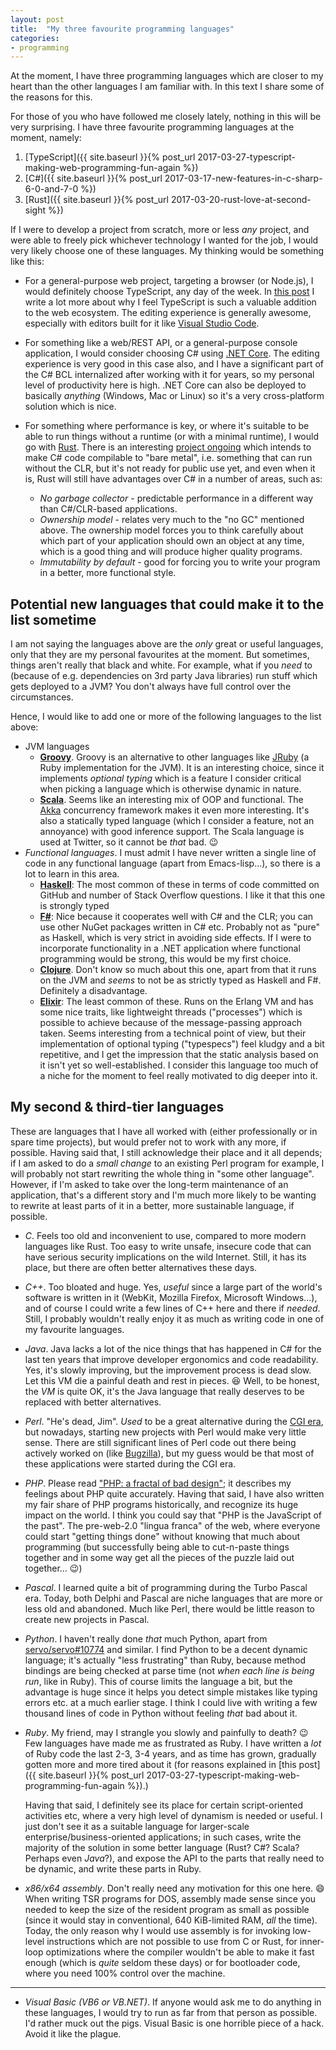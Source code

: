 ```yaml
---
layout: post
title:  "My three favourite programming languages"
categories:
- programming
---
```


At the moment, I have three programming languages which are closer to my heart than the other languages I am familiar with. In this text I share some of the reasons for this.

For those of you who have followed me closely lately, nothing in this will be very surprising. I have three favourite programming languages at the moment, namely:

1. [TypeScript]({{ site.baseurl }}{% post_url 2017-03-27-typescript-making-web-programming-fun-again %})
2. [C#]({{ site.baseurl }}{% post_url 2017-03-17-new-features-in-c-sharp-6-0-and-7-0 %})
2. [Rust]({{ site.baseurl }}{% post_url 2017-03-20-rust-love-at-second-sight %})

If I were to develop a project from scratch, more or less _any_ project, and were able to freely pick whichever technology I wanted for the job, I would very likely choose one of these languages. My thinking would be something like this:

- For a general-purpose web project, targeting a browser (or Node.js), I would definitely choose TypeScript, any day of the week. In [this post](foo) I write a lot more about why I feel TypeScript is such a valuable addition to the web ecosystem. The editing experience is generally awesome, especially with editors built for it like [Visual Studio Code](foo).

- For something like a web/REST API, or a general-purpose console application, I would consider choosing C# using [.NET Core](linkme). The editing experience is very good in this case also, and I have a significant part of the C# BCL internalized after working with it for years, so my personal level of productivity here is high. .NET Core can also be deployed to basically _anything_ (Windows, Mac or Linux) so it's a very cross-platform solution which is nice.

- For something where performance is key, or where it's suitable to be able to run things without a runtime (or with a minimal runtime), I would go with [Rust](http://www.rust-lang.org). There is an interesting [project ongoing](https://github.com/dotnet/corert/tree/master/Documentation) which intends to make C# code compilable to "bare metal", i.e. something that can run without the CLR, but it's not ready for public use yet, and even when it is, Rust will still have advantages over C# in a number of areas, such as:
  - _No garbage collector_ - predictable performance in a different way than C#/CLR-based applications.
  - _Ownership model_ - relates very much to the "no GC" mentioned above. The ownership model forces you to think carefully about which part of your application should own an object at any time, which is a good thing and will produce higher quality programs.
  - _Immutability by default_ - good for forcing you to write your program in a better, more functional style.

## Potential new languages that could make it to the list sometime

I am not saying the languages above are the _only_ great or useful languages, only that they are my personal favourites at the moment. But sometimes, things aren't really that black and white. For example, what if you _need_ to (because of e.g. dependencies on 3rd party Java libraries) run stuff which gets deployed to a JVM? You don't always have full control over the circumstances.

Hence, I would like to add one or more of the following languages to the list above:

- JVM languages
    - [**Groovy**](http://groovy-lang.org/). Groovy is an alternative to other languages like [JRuby](http://www.jruby.org) (a Ruby implementation for the JVM). It is an interesting choice, since it implements _optional typing_ which is a feature I consider critical when picking a language which is otherwise dynamic in nature.
    - [**Scala**](https://www.scala-lang.org/). Seems like an interesting mix of OOP and functional. The [Akka](http://akka.io/) concurrency framework makes it even more interesting. It's also a statically typed language (which I consider a feature, not an annoyance) with good inference support. The Scala language is used at Twitter, so it cannot be _that_ bad. :wink:
- _Functional languages_. I must admit I have never written a single line of code in any functional language (apart from Emacs-lisp...), so there is a lot to learn in this area.
    - [**Haskell**](https://www.haskell.org): The most common of these in terms of code committed on GitHub and number of Stack Overflow questions. I like it that this one is strongly typed
    - [**F#**](http://fsharp.org): Nice because it cooperates well with C# and the CLR; you can use other NuGet packages written in C# etc. Probably not as "pure" as Haskell, which is very strict in avoiding side effects. If I were to incorporate functionality in a .NET application where functional programming would be strong, this would be my first choice.
    - [**Clojure**](https://clojure.org/). Don't know so much about this one, apart from that it runs on the JVM and _seems_ to not be as strictly typed as Haskell and F#. Definitely a disadvantage.
    - [**Elixir**](http://elixir-lang.org/): The least common of these. Runs on the Erlang VM and has some nice traits, like lightweight threads ("processes") which is possible to achieve because of the message-passing approach taken. Seems interesting from a technical point of view, but their implementation of optional typing ("typespecs") feel kludgy and a bit repetitive, and I get the impression that the static analysis based on it isn't yet so well-established. I consider this language too much of a niche for the moment to feel really motivated to dig deeper into it.

## My second & third-tier languages

These are languages that I have all worked with (either professionally or in spare time projects), but would prefer not to work with any more, if possible. Having said that, I still acknowledge their place and it all depends; if I am asked to do a _small change_ to an existing Perl program for example, I will probably not start rewriting the whole thing in "some other language". However, if I'm asked to take over the long-term maintenance of an application, that's a different story and I'm much more likely to be wanting to rewrite at least parts of it in a better, more sustainable language, if possible.

- _C_. Feels too old and inconvenient to use, compared to more modern languages like Rust. Too easy to write unsafe, insecure code that can have serious security implications on the wild Internet. Still, it has its place, but there are often better alternatives these days.

- _C++_. Too bloated and huge. Yes, _useful_ since a large part of the world's software is written in it (WebKit, Mozilla Firefox, Microsoft Windows...), and of course I could write a few lines of C++ here and there if _needed_. Still, I probably wouldn't really enjoy it as much as writing code in one of my favourite languages.

- _Java_. Java lacks a lot of the nice things that has happened in C# for the last ten years that improve developer ergonomics and code readability. Yes, it's slowly improving, but the improvement process is dead slow. Let this VM die a painful death and rest in pieces. :laughing: Well, to be honest, the _VM_ is quite OK, it's the Java language that really deserves to be replaced with better alternatives.

- _Perl_. "He's dead, Jim". _Used_ to be a great alternative during the [CGI era](https://en.wikipedia.org/wiki/Common_Gateway_Interface), but nowadays, starting new projects with Perl would make very little sense. There are still significant lines of Perl code out there being actively worked on (like [Bugzilla](https://github.com/bugzilla/bugzilla)), but my guess would be that most of these applications were started during the CGI era.

- _PHP_. Please read ["PHP: a fractal of bad design"](https://eev.ee/blog/2012/04/09/php-a-fractal-of-bad-design/); it describes my feelings about PHP quite accurately. Having that said, I have also written my fair share of PHP programs historically, and recognize its huge impact on the world. I think you could say that "PHP is the JavaScript of the past". The pre-web-2.0 "lingua franca" of the web, where everyone could start "getting things done" without knowing that much about programming (but successfully being able to cut-n-paste things together and in some way get all the pieces of the puzzle laid out together... :wink:)

- _Pascal_. I learned quite a bit of programming during the Turbo Pascal era. Today, both Delphi and Pascal are niche languages that are more or less old and abandoned. Much like Perl, there would be little reason to create new projects in Pascal.

- _Python_. I haven't really done _that_ much Python, apart from [servo/servo#10774](https://github.com/servo/servo/pull/10774) and similar. I find Python to be a decent dynamic language; it's actually "less frustrating" than Ruby, because method bindings are being checked at parse time (not _when each line is being run_, like in Ruby). This of course limits the language a bit, but the advantage is huge since it helps you detect simple mistakes like typing errors etc. at a much earlier stage. I think I could live with writing a few thousand lines of code in Python without feeling _that_ bad about it.

- _Ruby_. My friend, may I strangle you slowly and painfully to death? :wink: Few languages have made me as frustrated as Ruby. I have written a _lot_ of Ruby code the last 2-3, 3-4 years, and as time has grown, gradually gotten more and more tired about it (for reasons explained in [this post]({{ site.baseurl }}{% post_url 2017-03-27-typescript-making-web-programming-fun-again %}).)

    Having that said, I definitely see its place for certain script-oriented activities etc, where a very high level of dynamism is needed or useful. I just don't see it as a suitable language for larger-scale enterprise/business-oriented applications; in such cases, write the majority of the solution in some better language (Rust? C#? Scala? Perhaps even _Java_?), and expose the API to the parts that really need to be dynamic, and write these parts in Ruby.

- _x86/x64 assembly_. Don't really need any motivation for this one here. :smile: When writing TSR programs for DOS, assembly made sense since you needed to keep the size of the resident program as small as possible (since it would stay in conventional, 640 KiB-limited RAM, _all_ the time). Today, the only reason why I would use assembly is for invoking low-level instructions which are not possible to use from C or Rust, for inner-loop optimizations where the compiler wouldn't be able to make it fast enough (which is _quite_ seldom these days) or for bootloader code, where you need 100% control over the machine.

----

- _Visual Basic (VB6 or VB.NET)_. If anyone would ask me to do anything in these languages, I would try to run as far from that person as possible. I'd rather muck out the pigs. Visual Basic is one horrible piece of a hack. Avoid it like the plague.
